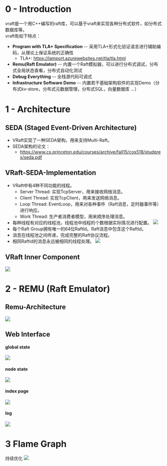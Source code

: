 # 0 - Introduction
vraft是一个用C++编写的raft库，可以基于vraft来实现各种分布式软件，如分布式数据库等。<br>
vraft有如下特点：
* **Program with TLA+ Specification** -- 采用TLA+形式化验证语言进行辅助编码，从理论上保证系统的正确性
  * TLA+: https://lamport.azurewebsites.net/tla/tla.html
* **Remu(Raft Emulator)** -- 内置一个Raft模拟器，可以进行分布式调试，分布式全局状态查看，分布式自动化测试
* **Debug Everything** -- 全栈源代码可调式
* **Infrastructure Software Demo** -- 内置若干基础架构软件的实现Demo（分布式kv-store，分布式元数据管理，分布式SQL，向量数据库 ...）

# 1 - Architecture
## SEDA (Staged Event-Driven Architecture)
* VRaft实现了一种SEDA架构，用来支持Multi-Raft。
* SEDA架构的论文：
  * https://www.cs.princeton.edu/courses/archive/fall15/cos518/studpres/seda.pdf

## VRaft-SEDA-Implementation
* VRaft中有4种不同功能的线程。
  * Server Thread: 实现TcpServer，用来接收网络消息。
  * Client Thread: 实现TcpClient，用来发送网络消息。
  * Loop Thread: EventLoop，用来对各种事件（Raft消息，定时器事件等）进行响应。
  * Work Thread: 生产者消费者模型，用来顺序处理消息。
* 每种线程有对应的线程池，线程池中线程的个数根据实际情况进行配置。 
![](images/seda_thread.png)
* 每个Raft Group拥有唯一的64位RaftId。Raft消息中包含这个RaftId。
* 消息在线程池之间传递，完成完整的Raft协议流程。
* 相同RaftId的消息永远被相同的线程处理。
![](images/seda_vraft.png)

## VRaft Inner Component
![](images/raft_component.png)

# 2 - REMU (Raft Emulator)

## Remu-Architecture

![](images/remu_arch.png)

## Web Interface

#### global state
![](images/remu-web2.png)

#### node state
![](images/remu-web3.png)

#### index page
![](images/remu-web.png)

#### log
![](images/remu-web4.png)

# 3 Flame Graph
持续优化
![](images/perf.svg)
